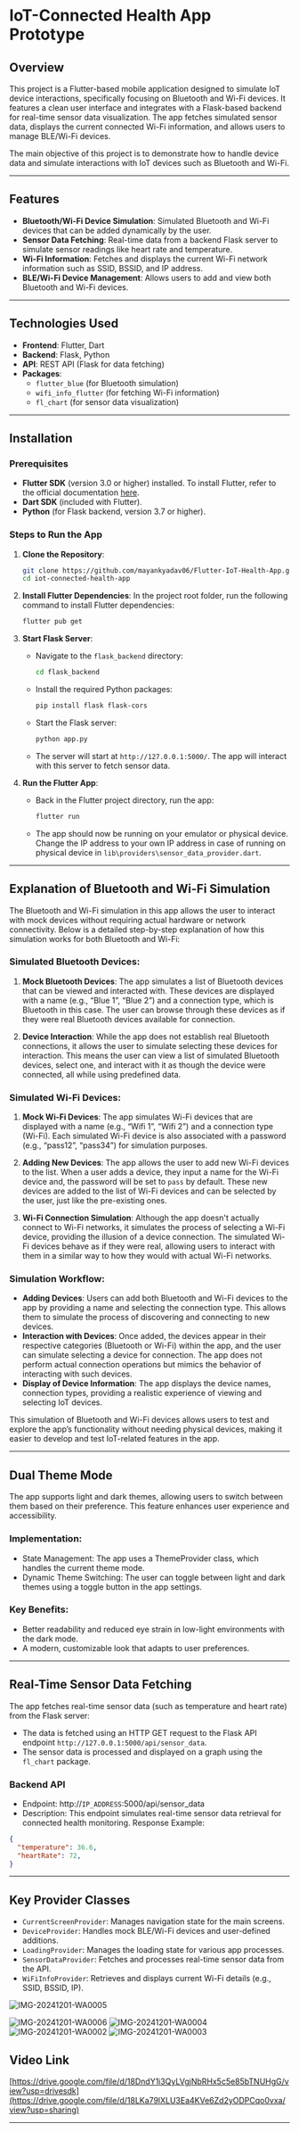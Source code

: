 # IoT-Connected Health App Prototype

## Overview
This project is a Flutter-based mobile application designed to simulate IoT device interactions, specifically focusing on Bluetooth and Wi-Fi devices. It features a clean user interface and integrates with a Flask-based backend for real-time sensor data visualization. The app fetches simulated sensor data, displays the current connected Wi-Fi information, and allows users to manage BLE/Wi-Fi devices.

The main objective of this project is to demonstrate how to handle device data and simulate interactions with IoT devices such as Bluetooth and Wi-Fi.

---

## Features
- **Bluetooth/Wi-Fi Device Simulation**: Simulated Bluetooth and Wi-Fi devices that can be added dynamically by the user.
- **Sensor Data Fetching**: Real-time data from a backend Flask server to simulate sensor readings like heart rate and temperature.
- **Wi-Fi Information**: Fetches and displays the current Wi-Fi network information such as SSID, BSSID, and IP address.
- **BLE/Wi-Fi Device Management**: Allows users to add and view both Bluetooth and Wi-Fi devices.

---

## Technologies Used
- **Frontend**: Flutter, Dart
- **Backend**: Flask, Python
- **API**: REST API (Flask for data fetching)
- **Packages**: 
  - `flutter_blue` (for Bluetooth simulation)
  - `wifi_info_flutter` (for fetching Wi-Fi information)
  - `fl_chart` (for sensor data visualization)

---

## Installation

### Prerequisites
- **Flutter SDK** (version 3.0 or higher) installed. To install Flutter, refer to the official documentation [here](https://flutter.dev/docs/get-started/install).
- **Dart SDK** (included with Flutter).
- **Python** (for Flask backend, version 3.7 or higher).

### Steps to Run the App

1. **Clone the Repository**:
   ```bash
   git clone https://github.com/mayankyadav06/Flutter-IoT-Health-App.git
   cd iot-connected-health-app
   ```

2. **Install Flutter Dependencies**:
   In the project root folder, run the following command to install Flutter dependencies:
   ```bash
   flutter pub get
   ```

3. **Start Flask Server**:
   - Navigate to the `flask_backend` directory:
     ```bash
     cd flask_backend
     ```
   - Install the required Python packages:
     ```bash
     pip install flask flask-cors
     ```
   - Start the Flask server:
     ```bash
     python app.py
     ```
   - The server will start at `http://127.0.0.1:5000/`. The app will interact with this server to fetch sensor data.

4. **Run the Flutter App**:
   - Back in the Flutter project directory, run the app:
     ```bash
     flutter run
     ```
   - The app should now be running on your emulator or physical device. Change the IP address to your own IP address in case of running on physical device in `lib\providers\sensor_data_provider.dart`.

---

## Explanation of Bluetooth and Wi-Fi Simulation
The Bluetooth and Wi-Fi simulation in this app allows the user to interact with mock devices without requiring actual hardware or network connectivity. Below is a detailed step-by-step explanation of how this simulation works for both Bluetooth and Wi-Fi:

### Simulated Bluetooth Devices:
1. **Mock Bluetooth Devices**: The app simulates a list of Bluetooth devices that can be viewed and interacted with. These devices are displayed with a name (e.g., “Blue 1”, “Blue 2”) and a connection type, which is Bluetooth in this case. The user can browse through these devices as if they were real Bluetooth devices available for connection.
   
2. **Device Interaction**: While the app does not establish real Bluetooth connections, it allows the user to simulate selecting these devices for interaction. This means the user can view a list of simulated Bluetooth devices, select one, and interact with it as though the device were connected, all while using predefined data.

### Simulated Wi-Fi Devices:
1. **Mock Wi-Fi Devices**: The app simulates Wi-Fi devices that are displayed with a name (e.g., “Wifi 1”, “Wifi 2”) and a connection type (Wi-Fi). Each simulated Wi-Fi device is also associated with a password (e.g., “pass12”, “pass34”) for simulation purposes.

2. **Adding New Devices**: The app allows the user to add new Wi-Fi devices to the list. When a user adds a device, they input a name for the Wi-Fi device and, the password will be set to `pass` by default. These new devices are added to the list of Wi-Fi devices and can be selected by the user, just like the pre-existing ones.

3. **Wi-Fi Connection Simulation**: Although the app doesn't actually connect to Wi-Fi networks, it simulates the process of selecting a Wi-Fi device, providing the illusion of a device connection. The simulated Wi-Fi devices behave as if they were real, allowing users to interact with them in a similar way to how they would with actual Wi-Fi networks.

### Simulation Workflow:
- **Adding Devices**: Users can add both Bluetooth and Wi-Fi devices to the app by providing a name and selecting the connection type. This allows them to simulate the process of discovering and connecting to new devices.
- **Interaction with Devices**: Once added, the devices appear in their respective categories (Bluetooth or Wi-Fi) within the app, and the user can simulate selecting a device for connection. The app does not perform actual connection operations but mimics the behavior of interacting with such devices.
- **Display of Device Information**: The app displays the device names, connection types, providing a realistic experience of viewing and selecting IoT devices.

This simulation of Bluetooth and Wi-Fi devices allows users to test and explore the app’s functionality without needing physical devices, making it easier to develop and test IoT-related features in the app.

---

## Dual Theme Mode
The app supports light and dark themes, allowing users to switch between them based on their preference. This feature enhances user experience and accessibility.

### Implementation:
- State Management: The app uses a ThemeProvider class, which handles the current theme mode.
- Dynamic Theme Switching: The user can toggle between light and dark themes using a toggle button in the app settings.
  
### Key Benefits:
- Better readability and reduced eye strain in low-light environments with the dark mode.
- A modern, customizable look that adapts to user preferences.


---
## Real-Time Sensor Data Fetching
The app fetches real-time sensor data (such as temperature and heart rate) from the Flask server:
- The data is fetched using an HTTP GET request to the Flask API endpoint `http://127.0.0.1:5000/api/sensor_data`.
- The sensor data is processed and displayed on a graph using the `fl_chart` package.

### Backend API
- Endpoint: http://`IP_ADDRESS`:5000/api/sensor_data
- Description: This endpoint simulates real-time sensor data retrieval for connected health monitoring.
Response Example:
```json
{
  "temperature": 36.6,
  "heartRate": 72,
}
```

---

## Key Provider Classes
- `CurrentScreenProvider`: Manages navigation state for the main screens.
- `DeviceProvider`: Handles mock BLE/Wi-Fi devices and user-defined additions.
- `LoadingProvider`: Manages the loading state for various app processes.
- `SensorDataProvider`: Fetches and processes real-time sensor data from the API.
- `WiFiInfoProvider`: Retrieves and displays current Wi-Fi details (e.g., SSID, BSSID, IP).


![IMG-20241201-WA0005](https://github.com/user-attachments/assets/a156ddb7-47ad-43f5-b426-27f2647441fa)

![IMG-20241201-WA0006](https://github.com/user-attachments/assets/074c4cd9-0e2e-4730-b380-bef522d5d1b4)
![IMG-20241201-WA0004](https://github.com/user-attachments/assets/85a0dff9-5ca3-4fea-af18-7386f3c9e2ed)
![IMG-20241201-WA0002](https://github.com/user-attachments/assets/cfc71f28-5a9d-46ab-8015-dd8c5eee14dd)
![IMG-20241201-WA0003](https://github.com/user-attachments/assets/e96faa70-cd67-4590-8849-32fec482d53a)





## Video Link
[https://drive.google.com/file/d/18DndY1i3QyLVgjNbRHx5c5e85bTNUHgG/view?usp=drivesdk](https://drive.google.com/file/d/18LKa79lXLU3Ea4KVe6Zd2yODPCqo0vxa/view?usp=sharing)


---
